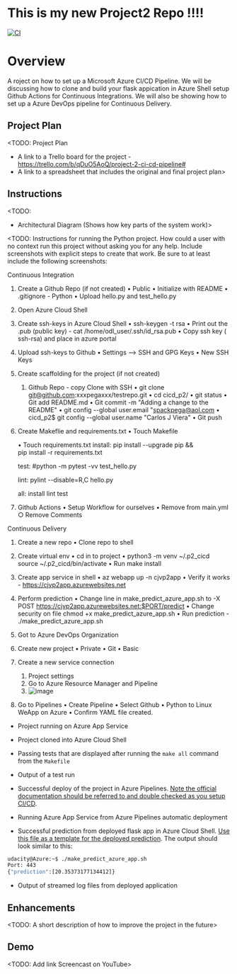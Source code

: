 # This is my new Project2 Repo !!!!

[![CI](https://github.com/xxxpegaxxx/p2_cicd/actions/workflows/main.yml/badge.svg)](https://github.com/xxxpegaxxx/p2_cicd/actions/workflows/main.yml)


# Overview

A roject on how to set up a Microsoft Azure CI/CD Pipeline. We will be discussing how to clone and build your flask appication in Azure Shell setup Github Actions for Continuous Integrations. We will also be showing how to set up a Azure DevOps pipeline for Continuous Delivery.

## Project Plan
<TODO: Project Plan

* A link to a Trello board for the project - https://trello.com/b/qDuO5AoQ/project-2-ci-cd-pipeline#
* A link to a spreadsheet that includes the original and final project plan>

## Instructions

<TODO:  
* Architectural Diagram (Shows how key parts of the system work)>

<TODO:  Instructions for running the Python project.  How could a user with no context run this project without asking you for any help.  Include screenshots with explicit steps to create that work. Be sure to at least include the following screenshots:

Continuous Integration
1. Create a Github Repo (if not created)
	• Public
	• Initialize with README
	• .gitignore - Python
	• Upload hello.py and test_hello.py
2. Open Azure Cloud Shell
3. Create ssh-keys in Azure Cloud Shell
	• ssh-keygen -t rsa
	• Print out the .pub (public key) - cat /home/odl_user/.ssh/id_rsa.pub
	• Copy ssh key ( ssh-rsa) and place in azure portal
4. Upload ssh-keys to Github
	• Settings --> SSH and GPG Keys
	• New SSH Keys
5. Create scaffolding for the project (if not created)
	1. Github Repo - copy Clone with SSH 
	• git clone git@github.com:xxxpegaxxx/testrepo.git
	• cd cicd_p2/
	• git status
	• Git add README.md
	• Git commit -m "Adding a change to the README"
	• git config --global user.email "spackpega@aol.com
	• cicd_p2$ git config --global user.name "Carlos J Viera"
	• Git push
6. Create Makeflie and requirements.txt
	• Touch Makefile
	
	• Touch requirements.txt
	install:
		pip install --upgrade pip &&\
			pip install -r requirements.txt
	
	test:
		#python -m pytest -vv test_hello.py
	
	
	lint:
		pylint --disable=R,C hello.py
	
	all: install lint test
	
7. Github Actions
	• Setup Workflow for ourselves
	• Remove from main.yml
		○ Remove Comments


Continuous Delivery

1. Create a new repo
	• Clone repo to shell
2. Create virtual env
	• cd in to project
	• python3 -m venv ~/.p2_cicd
	source ~/.p2_cicd/bin/activate
	• Run make install
3. Create app service in shell
	• az webapp up -n cjvp2app
	• Verify it works - 
		https://cjvp2app.azurewebsites.net
4. Perform prediction
	• Change line in make_predict_azure_app.sh to 
		-X POST https://cjvp2app.azurewebsites.net:$PORT/predict
	• Change security on file 
		chmod +x make_predict_azure_app.sh
	• Run prediction - 
		./make_predict_azure_app.sh
5. Got to Azure DevOps Organization
6. Create new project
	• Private
	• Git
	• Basic
7. Create a new service connection
	1. Project settings
	2. Go to Azure Resource Manager and Pipeline
	3. ![image](https://user-images.githubusercontent.com/101995184/196294326-556b7c32-d5cf-48c2-a25f-bb013034bc66.png)

  
  
8. Go to Pipelines
	• Create Pipeline
	• Select Github
	• Python to Linux WeApp on Azure
	• Confirm YAML file created.



* Project running on Azure App Service

* Project cloned into Azure Cloud Shell

* Passing tests that are displayed after running the `make all` command from the `Makefile`

* Output of a test run

* Successful deploy of the project in Azure Pipelines.  [Note the official documentation should be referred to and double checked as you setup CI/CD](https://docs.microsoft.com/en-us/azure/devops/pipelines/ecosystems/python-webapp?view=azure-devops).

* Running Azure App Service from Azure Pipelines automatic deployment

* Successful prediction from deployed flask app in Azure Cloud Shell.  [Use this file as a template for the deployed prediction](https://github.com/udacity/nd082-Azure-Cloud-DevOps-Starter-Code/blob/master/C2-AgileDevelopmentwithAzure/project/starter_files/flask-sklearn/make_predict_azure_app.sh).
The output should look similar to this:

```bash
udacity@Azure:~$ ./make_predict_azure_app.sh
Port: 443
{"prediction":[20.35373177134412]}
```

* Output of streamed log files from deployed application

> 

## Enhancements

<TODO: A short description of how to improve the project in the future>

## Demo 

<TODO: Add link Screencast on YouTube>

